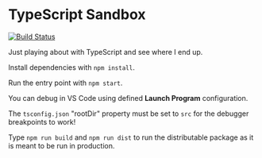 # TypeScript Sandbox

[![Build Status](https://dev.azure.com/miroslawmajka/typescript-sandbox/_apis/build/status/miroslawmajka.typescript-sandbox?branchName=master)](https://dev.azure.com/miroslawmajka/typescript-sandbox/_build/latest?definitionId=5&branchName=master)

Just playing about with TypeScript and see where I end up.

Install dependencies with `npm install`.

Run the entry point with `npm start`.

You can debug in VS Code using defined **Launch Program** configuration.

The `tsconfig.json` "rootDir" property must be set to `src` for the debugger breakpoints to work!

Type `npm run build` and `npm run dist` to run the distributable package as it is meant to be run in production.
